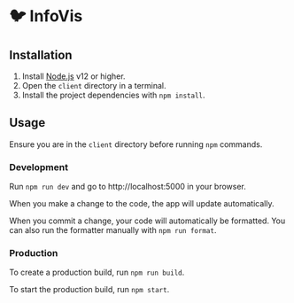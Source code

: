 # 🐦 InfoVis

## Installation

1. Install [Node.js](https://nodejs.org/) v12 or higher.
2. Open the `client` directory in a terminal.
2. Install the project dependencies with `npm install`.

## Usage

Ensure you are in the `client` directory before running `npm` commands.

### Development

Run `npm run dev` and go to http://localhost:5000 in your browser.

When you make a change to the code, the app will update automatically.

When you commit a change, your code will automatically be formatted. You can also run the formatter manually with `npm run format`.

### Production

To create a production build, run `npm run build`.

To start the production build, run `npm start`.
